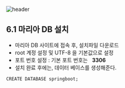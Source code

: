 ![header](https://capsule-render.vercel.app/api?type=wave&color=C3E5AE&height=200&section=header&text=Spring&nbsp;Boot&nbsp;Study&fontSize=50&fontColor=000000)

## 6.1 마리아 DB 설치

-  마리아 DB 사이트에 접속 후, 설치파일 다운로드 
-  root 계정 설정 및 UTF-8 을 기본값으로 설정
-  포트 번호 설정 : 기본 포트 번호는 &nbsp; **3306**
-  설치 완료 후에는, 데이터 베이스를 생성해준다.
 
```MySQL
CREATE DATABASE springboot;
```
